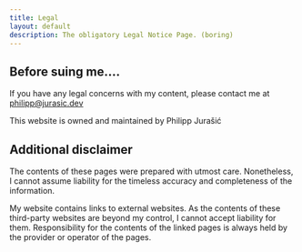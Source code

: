 ```yaml
---
title: Legal
layout: default
description: The obligatory Legal Notice Page. (boring)
---
```

## Before suing me....

If you have any legal concerns with my content, please contact me at [philipp@jurasic.dev](mailto:philipp@jurasic.dev "contact Email")

This website is owned and maintained by Philipp Jurašić

## Additional disclaimer

The contents of these pages were prepared with utmost care. Nonetheless, I cannot assume liability for the timeless accuracy and completeness of the information.

My website contains links to external websites. As the contents of these third-party websites are beyond my control, I cannot accept liability for them. Responsibility for the contents of the linked pages is always held by the provider or operator of the pages.
